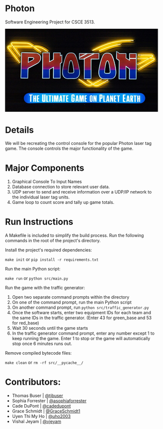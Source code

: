 # Photon
Software Engineering Project for CSCE 3513.

<p align="center">
   <img src="/res/splash.jpg"/>
</p>

# Details
We will be recreating the control console for the popular Photon laser tag game. The console controls the major functionality of the game. 

# Major Components
1. Graphical Console To Input Names
2. Database connection to store relevant user data.
3. UDP server to send and receive information over a UDP/IP network to the individual laser tag units.
4. Game loop to count score and tally up game totals.

# Run Instructions
A Makefile is included to simplify the build process. Run the following commands in the root of the project's directory.

Install the project's required dependencies:

`make init`
or
`pip install -r requirements.txt`

Run the main Python script:

`make run`
or
`python src/main.py`

Run the game with the traffic generator:
1. Open two separate command prompts within the directory
2. On one of the command prompt, run the main Python script
3. On another command prompt, run `python src/traffic_generator.py`
4. Once the software starts, enter two equipment IDs for each team and the same IDs in the traffic generator. (Enter 43 for green_base and 53 for red_base)
6. Wait 30 seconds until the game starts
7. In the traffic generator command prompt, enter any number except 1 to keep running the game. Enter 1 to stop or the game will automatically stop once 6 minutes runs out. 

Remove compiled bytecode files:

`make clean`
or
`rm -rf src/__pycache__/`

# Contributors:
- Thomas Buser   | [@tjbuser](https://github.com/tjbuser)
- Sophia Forrester | [@asophiaforrester](https://github.com/asophiaforrester)
- Cade DuPont | [@cadedupont](https://github.com/cadedupont)
- Grace Schmidt | [@GraceSchmidt1](https://github.com/GraceSchmidt1)
- Uyen Thi My Ho | [@uho2003](https://github.com/uho2003)
- Vishal Jeyam | [@vjeyam](https://github.com/vjeyam)

